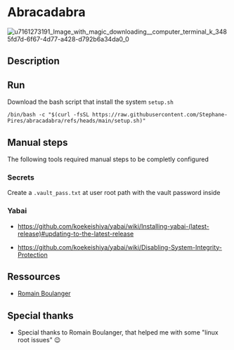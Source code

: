 # Abracadabra

![u7161273191_Image_with_magic_downloading__computer_terminal_k_3485fd7d-6f67-4d77-a428-d792b6a34da0_0](https://github.com/user-attachments/assets/bff02fe4-8318-4c9f-a56e-9ffbd6639426)

## Description

## Run

Download the bash script that install the system `setup.sh`

`/bin/bash -c "$(curl -fsSL https://raw.githubusercontent.com/Stephane-Pires/abracadabra/refs/heads/main/setup.sh)"`

## Manual steps

The following tools required manual steps to be completly configured

### Secrets

Create a `.vault_pass.txt` at user root path with the vault password inside

### Yabai

- https://github.com/koekeishiya/yabai/wiki/Installing-yabai-(latest-release)#updating-to-the-latest-release

- https://github.com/koekeishiya/yabai/wiki/Disabling-System-Integrity-Protection

## Ressources

- [Romain Boulanger](https://blog.filador.fr/en/posts/i-use-ansible-to-configure-macos/)

## Special thanks

- Special thanks to Romain Boulanger, that helped me with some "linux root issues" :wink:
